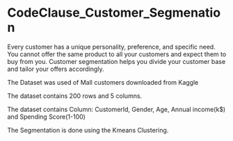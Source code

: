 # CodeClause_Customer_Segmenation
Every customer has a unique personality, preference, and specific need.
You cannot offer the same product to all your customers and expect them to buy from you. 
Customer segmentation helps you divide your customer base and tailor your offers accordingly. 

The Dataset was used of Mall customers downloaded from Kaggle

The dataset contains 200 rows and 5 columns.

The dataset contains Column: CustomerId, Gender, Age, Annual income(k$) and Spending Score(1-100)

The Segmentation is done using the Kmeans Clustering.


